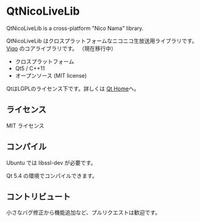 # QtNicoLiveLib

QtNicoLiveLib is a cross-platform "Nico Nama" library.

QtNicoLiveLib はクロスプラットフォームなニコニコ生放送用ライブラリです。
[Viqo](https://github.com/diginatu/Viqo) のコアライブラリです。
（現在移行中）

* クロスプラットフォーム
* Qt5 / C++11
* オープンソース (MIT license)

QtはLGPLのライセンス下です。詳しくは [Qt Home](http://www.qt.io/)へ。

<!--ダウンロード-->
<!---------------->

<!--[**Releases Page**](https://github.com/diginatu/Viqo/releases) から-->

ライセンス
----------

MIT ライセンス

コンパイル
----------

Ubuntu では libssl-dev が必要です。

Qt 5.4 の環境でコンパイルできます。

コントリビュート
----------------

小さなバグ修正から機能追加など、プルリクエストは歓迎です。

